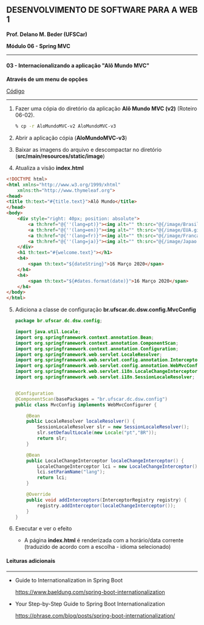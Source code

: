 ## DESENVOLVIMENTO DE SOFTWARE PARA A WEB 1

**Prof. Delano M. Beder (UFSCar)**

**Módulo 06 - Spring MVC** 

- - -

#### 03 - Internacionalizando a aplicação "Alô Mundo MVC"
**Através de um menu de opções**

[Código](https://github.com/delanobeder/DSW1/blob/master/Modulo06/AloMundoMVC-v3)

- - -



1. Fazer uma cópia do diretório da aplicação **Alô Mundo MVC (v2)** (Roteiro 06-02).

   ```sh
   % cp -r AloMundoMVC-v2 AloMundoMVC-v3
   ```

2. Abrir a aplicação cópia (**AloMundoMVC-v3**)

3. Baixar as imagens do arquivo e descompactar no diretório (**src/main/resources/static/image**)

4. Atualiza a visão **index.html**

```html
<!DOCTYPE html>
<html xmlns="http://www.w3.org/1999/xhtml"
	xmlns:th="http://www.thymeleaf.org">
<head>
<title th:text="#{title.text}">Alô Mundo</title>
</head>
<body>
	<div style="right: 40px; position: absolute">
		<a th:href="@{''(lang=pt)}"><img alt="" th:src="@{/image/Brasil.gif}" style="width: 50px;" /></a> 
		<a th:href="@{''(lang=en)}"><img alt="" th:src="@{/image/EUA.gif}" style="width: 50px;" /></a>
		<a th:href="@{''(lang=fr)}"><img alt="" th:src="@{/image/Franca.gif}" style="width: 50px;" /></a> 
		<a th:href="@{''(lang=ja)}"><img alt="" th:src="@{/image/Japao.gif}" style="width: 50px;" /></a>
	</div>
	<h1 th:text="#{welcome.text}"></h1>
	<h4>
		<span th:text="${dateString}">16 Março 2020</span>
	</h4>
	<h4>
		<span th:text="${#dates.format(date)}">16 Março 2020</span>
	</h4>
</body>
</html>   
```
<div style="page-break-after: always"></div>

5. Adiciona a classe de configuração **br.ufscar.dc.dsw.config.MvcConfig**

   ```java
   package br.ufscar.dc.dsw.config;
   
   import java.util.Locale;
   import org.springframework.context.annotation.Bean;
   import org.springframework.context.annotation.ComponentScan;
   import org.springframework.context.annotation.Configuration;
   import org.springframework.web.servlet.LocaleResolver;
   import org.springframework.web.servlet.config.annotation.InterceptorRegistry;
   import org.springframework.web.servlet.config.annotation.WebMvcConfigurer;
   import org.springframework.web.servlet.i18n.LocaleChangeInterceptor;
   import org.springframework.web.servlet.i18n.SessionLocaleResolver;
   
   
   @Configuration
   @ComponentScan(basePackages = "br.ufscar.dc.dsw.config")
   public class MvcConfig implements WebMvcConfigurer {
   
       @Bean
       public LocaleResolver localeResolver() {
           SessionLocaleResolver slr = new SessionLocaleResolver();
           slr.setDefaultLocale(new Locale("pt","BR"));
           return slr;
       }
   
       @Bean
       public LocaleChangeInterceptor localeChangeInterceptor() {
           LocaleChangeInterceptor lci = new LocaleChangeInterceptor();
           lci.setParamName("lang");
           return lci;
       }
   
       @Override
       public void addInterceptors(InterceptorRegistry registry) {
           registry.addInterceptor(localeChangeInterceptor());
       }
   }
   ```

6. Executar e ver o efeito

   - A página **index.html** é renderizada com a horário/data corrente (traduzido de acordo com a escolha - idioma selecionado)

<div style="page-break-after: always"></div>

#### Leituras adicionais

- - -

- Guide to Internationalization in Spring Boot

  https://www.baeldung.com/spring-boot-internationalization

  
  
- Your Step-by-Step Guide to Spring Boot Internationalization

  https://phrase.com/blog/posts/spring-boot-internationalization/


